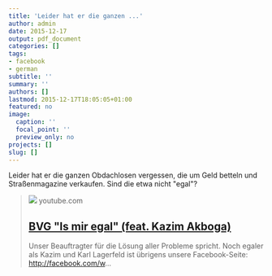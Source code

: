 ```yaml
---
title: 'Leider hat er die ganzen ...'
author: admin
date: 2015-12-17
output: pdf_document
categories: []
tags:
- facebook
- german
subtitle: ''
summary: ''
authors: []
lastmod: 2015-12-17T18:05:05+01:00
featured: no
image:
  caption: ''
  focal_point: ''
  preview_only: no
projects: []
slug: []
---
```

Leider hat er die ganzen Obdachlosen vergessen, die um Geld betteln und Straßenmagazine verkaufen. Sind die etwa nicht "egal"?
> [![](https://i.ytimg.com/vi/xvcpy4WjZMs/maxresdefault.jpg)](https://www.youtube.com/watch?v=xvcpy4WjZMs)
> youtube.com
> ## [BVG "Is mir egal" (feat. Kazim Akboga)](https://www.youtube.com/watch?v=xvcpy4WjZMs)
>
>Unser Beauftragter für die Lösung aller Probleme spricht.  Noch egaler als Kazim und Karl Lagerfeld ist übrigens unsere Facebook-Seite: http://facebook.com/w...

